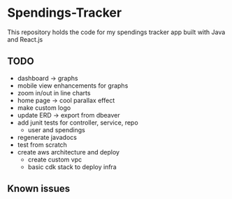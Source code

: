 # Spendings-Tracker

This repository holds the code for my spendings tracker app built with Java and React.js

## TODO
- dashboard -> graphs
- mobile view enhancements for graphs
- zoom in/out in line charts
- home page -> cool parallax effect
- make custom logo
- update ERD -> export from dbeaver
- add junit tests for controller, service, repo
  - user and spendings
- regenerate javadocs
- test from scratch
- create aws architecture and deploy
	- create custom vpc
	- basic cdk stack to deploy infra

## Known issues
